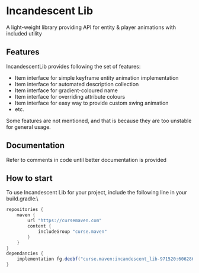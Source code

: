 # Incandescent Lib
A light-weight library providing API for entity & player animations with included utility

## Features
IncandescentLib provides following the set of features:
- Item interface for simple keyframe entity animation implementation
- Item interface for automated description collection
- Item interface for gradient-coloured name
- Item interface for overriding attribute colours
- Item interface for easy way to provide custom swing animation
- etc.

Some features are not mentioned, and that is because they are too unstable for general usage.

## Documentation
Refer to comments in code until better documentation is provided

## How to start
To use Incandescent Lib for your project, include the following line in your build.gradle:\
```groovy
repositories {
    maven {
        url "https://cursemaven.com"
        content {
            includeGroup "curse.maven"
        }
    }
}
dependancies {
    implementation fg.deobf("curse.maven:incandescent_lib-971520:6062864")
}
```
